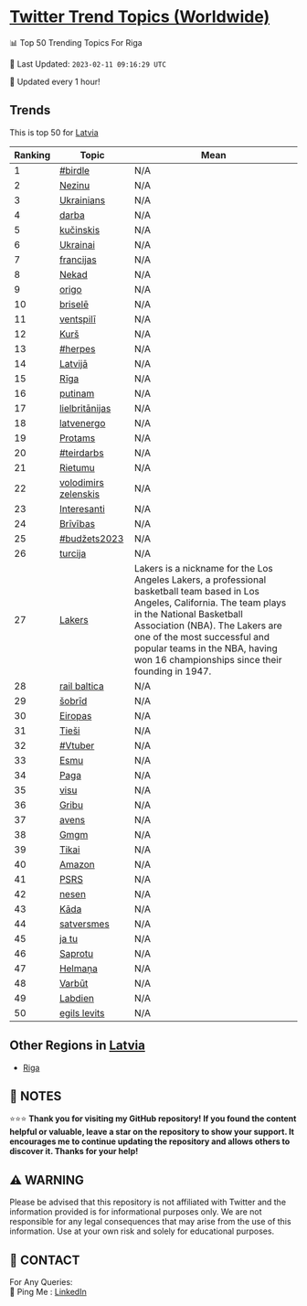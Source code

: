 [Twitter Trend Topics (Worldwide)](https://github.com/ErcinDedeoglu/Twitter-Trend-Topics)
==========


📊 Top 50 Trending Topics For Riga

📆 Last Updated: `2023-02-11 09:16:29 UTC`

🔧 Updated every 1 hour!


## Trends

This is top 50 for [Latvia](</Latvia>)

| Ranking | Topic | Mean |
| ------- | ------------ | ------------ |
| 1 | [#birdle](http://twitter.com/search?q=%23birdle) | N/A |
| 2 | [Nezinu](http://twitter.com/search?q=Nezinu) | N/A |
| 3 | [Ukrainians](http://twitter.com/search?q=Ukrainians) | N/A |
| 4 | [darba](http://twitter.com/search?q=darba) | N/A |
| 5 | [kučinskis](http://twitter.com/search?q=ku%c4%8dinskis) | N/A |
| 6 | [Ukrainai](http://twitter.com/search?q=Ukrainai) | N/A |
| 7 | [francijas](http://twitter.com/search?q=francijas) | N/A |
| 8 | [Nekad](http://twitter.com/search?q=Nekad) | N/A |
| 9 | [origo](http://twitter.com/search?q=origo) | N/A |
| 10 | [briselē](http://twitter.com/search?q=brisel%c4%93) | N/A |
| 11 | [ventspilī](http://twitter.com/search?q=ventspil%c4%ab) | N/A |
| 12 | [Kurš](http://twitter.com/search?q=Kur%c5%a1) | N/A |
| 13 | [#herpes](http://twitter.com/search?q=%23herpes) | N/A |
| 14 | [Latvijā](http://twitter.com/search?q=Latvij%c4%81) | N/A |
| 15 | [Rīga](http://twitter.com/search?q=R%c4%abga) | N/A |
| 16 | [putinam](http://twitter.com/search?q=putinam) | N/A |
| 17 | [lielbritānijas](http://twitter.com/search?q=lielbrit%c4%81nijas) | N/A |
| 18 | [latvenergo](http://twitter.com/search?q=latvenergo) | N/A |
| 19 | [Protams](http://twitter.com/search?q=Protams) | N/A |
| 20 | [#teirdarbs](http://twitter.com/search?q=%23teirdarbs) | N/A |
| 21 | [Rietumu](http://twitter.com/search?q=Rietumu) | N/A |
| 22 | [volodimirs zelenskis](http://twitter.com/search?q=volodimirs+zelenskis) | N/A |
| 23 | [Interesanti](http://twitter.com/search?q=Interesanti) | N/A |
| 24 | [Brīvības](http://twitter.com/search?q=Br%c4%abv%c4%abbas) | N/A |
| 25 | [#budžets2023](http://twitter.com/search?q=%23bud%c5%beets2023) | N/A |
| 26 | [turcija](http://twitter.com/search?q=turcija) | N/A |
| 27 | [Lakers](http://twitter.com/search?q=Lakers) | Lakers is a nickname for the Los Angeles Lakers, a professional basketball team based in Los Angeles, California. The team plays in the National Basketball Association (NBA). The Lakers are one of the most successful and popular teams in the NBA, having won 16 championships since their founding in 1947. |
| 28 | [rail baltica](http://twitter.com/search?q=rail+baltica) | N/A |
| 29 | [šobrīd](http://twitter.com/search?q=%c5%a1obr%c4%abd) | N/A |
| 30 | [Eiropas](http://twitter.com/search?q=Eiropas) | N/A |
| 31 | [Tieši](http://twitter.com/search?q=Tie%c5%a1i) | N/A |
| 32 | [#Vtuber](http://twitter.com/search?q=%23Vtuber) | N/A |
| 33 | [Esmu](http://twitter.com/search?q=Esmu) | N/A |
| 34 | [Paga](http://twitter.com/search?q=Paga) | N/A |
| 35 | [visu](http://twitter.com/search?q=visu) | N/A |
| 36 | [Gribu](http://twitter.com/search?q=Gribu) | N/A |
| 37 | [avens](http://twitter.com/search?q=avens) | N/A |
| 38 | [Gmgm](http://twitter.com/search?q=Gmgm) | N/A |
| 39 | [Tikai](http://twitter.com/search?q=Tikai) | N/A |
| 40 | [Amazon](http://twitter.com/search?q=Amazon) | N/A |
| 41 | [PSRS](http://twitter.com/search?q=PSRS) | N/A |
| 42 | [nesen](http://twitter.com/search?q=nesen) | N/A |
| 43 | [Kāda](http://twitter.com/search?q=K%c4%81da) | N/A |
| 44 | [satversmes](http://twitter.com/search?q=satversmes) | N/A |
| 45 | [ja tu](http://twitter.com/search?q=ja+tu) | N/A |
| 46 | [Saprotu](http://twitter.com/search?q=Saprotu) | N/A |
| 47 | [Helmaņa](http://twitter.com/search?q=Helma%c5%86a) | N/A |
| 48 | [Varbūt](http://twitter.com/search?q=Varb%c5%abt) | N/A |
| 49 | [Labdien](http://twitter.com/search?q=Labdien) | N/A |
| 50 | [egils levits](http://twitter.com/search?q=egils+levits) | N/A |



## Other Regions in [Latvia](</Latvia>)

* [Riga](</Latvia/Riga.md>)



## 📝 NOTES

⭐⭐⭐ **Thank you for visiting my GitHub repository! If you found the content helpful or valuable, leave a star on the repository to show your support. It encourages me to continue updating the repository and allows others to discover it. Thanks for your help!**


## ⚠️ WARNING

Please be advised that this repository is not affiliated with Twitter and the information provided is for informational purposes only. We are not responsible for any legal consequences that may arise from the use of this information. Use at your own risk and solely for educational purposes.


## 📨 CONTACT

 For Any Queries:  
            🏓 Ping Me : [LinkedIn](https://www.linkedin.com/in/ercindedeoglu/)
